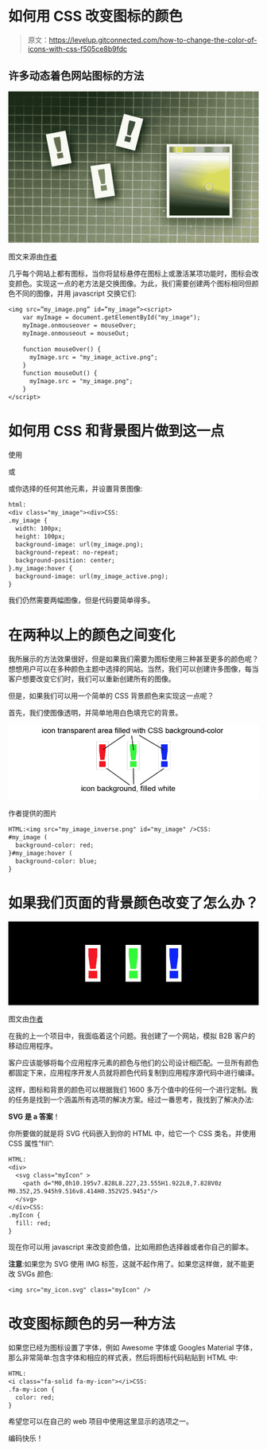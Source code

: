 # 如何用 CSS 改变图标的颜色

> 原文：<https://levelup.gitconnected.com/how-to-change-the-color-of-icons-with-css-f505ce8b9fdc>

## 许多动态着色网站图标的方法

![](img/28c417a9b9f4704226bd7c671a2d60b7.png)

图文来源由[作者](https://medium.com/@the_tech_maker)

几乎每个网站上都有图标，当你将鼠标悬停在图标上或激活某项功能时，图标会改变颜色。实现这一点的老方法是交换图像。为此，我们需要创建两个图标相同但颜色不同的图像，并用 javascript 交换它们:

```
<img src=”my_image.png” id=”my_image”><script>
    var myImage = document.getElementById("my_image");
    myImage.onmouseover = mouseOver;
    myImage.onmouseout = mouseOut;

    function mouseOver() { 
      myImage.src = "my_image_active.png";
    }
    function mouseOut() { 
      myImage.src = "my_image.png";
    }
</script>
```

# 如何用 CSS 和背景图片做到这一点

使用

或

或你选择的任何其他元素，并设置背景图像:

```
html:
<div class="my_image"><div>CSS:
.my_image {
  width: 100px;
  height: 100px;
  background-image: url(my_image.png);
  background-repeat: no-repeat;
  background-position: center;
}.my_image:hover {
  background-image: url(my_image_active.png);
}
```

我们仍然需要两幅图像，但是代码要简单得多。

# 在两种以上的颜色之间变化

我所展示的方法效果很好，但是如果我们需要为图标使用三种甚至更多的颜色呢？想想用户可以在多种颜色主题中选择的网站。当然，我们可以创建许多图像，每当客户想要改变它们时，我们可以重新创建所有的图像。

但是，如果我们可以用一个简单的 CSS 背景颜色来实现这一点呢？

首先，我们使图像透明，并简单地用白色填充它的背景。

![](img/6d74f44475021a0e7289b94d9439d14e.png)

作者提供的图片

```
HTML:<img src="my_image_inverse.png" id="my_image" />CSS:
#my_image (
  background-color: red;
}#my_image:hover (
  background-color: blue;
}
```

# 如果我们页面的背景颜色改变了怎么办？

![](img/927f65359863d1e6cc6cb1e1037ee9b1.png)

图文由[作者](https://medium.com/@the_tech_maker)

在我的上一个项目中，我面临着这个问题。我创建了一个网站，模拟 B2B 客户的移动应用程序。

客户应该能够将每个应用程序元素的颜色与他们的公司设计相匹配。一旦所有颜色都固定下来，应用程序开发人员就将颜色代码复制到应用程序源代码中进行编译。

这样，图标和背景的颜色可以根据我们 1600 多万个值中的任何一个进行定制。我的任务是找到一个涵盖所有选项的解决方案。经过一番思考，我找到了解决办法:

**SVG 是 a 答案**！

你所要做的就是将 SVG 代码嵌入到你的 HTML 中，给它一个 CSS 类名，并使用 CSS 属性“fill”:

```
HTML:
<div>
  <svg class="myIcon" >
    <path d="M0,0h10.195v7.828L8.227,23.555H1.922L0,7.828V0z     M0.352,25.945h9.516v8.414H0.352V25.945z"/>
  </svg>
</div>CSS:
.myIcon {
  fill: red;
}
```

现在你可以用 javascript 来改变颜色值，比如用颜色选择器或者你自己的脚本。

**注意**:如果您为 SVG 使用 IMG 标签，这就不起作用了。如果您这样做，就不能更改 SVGs 颜色:

```
<img src="my_icon.svg" class="myIcon" />
```

# 改变图标颜色的另一种方法

如果您已经为图标设置了字体，例如 Awesome 字体或 Googles Material 字体，那么非常简单:包含字体和相应的样式表，然后将图标代码粘贴到 HTML 中:

```
HTML:
<i class="fa-solid fa-my-icon"></i>CSS:
.fa-my-icon {
  color: red;
}
```

希望您可以在自己的 web 项目中使用这里显示的选项之一。

编码快乐！